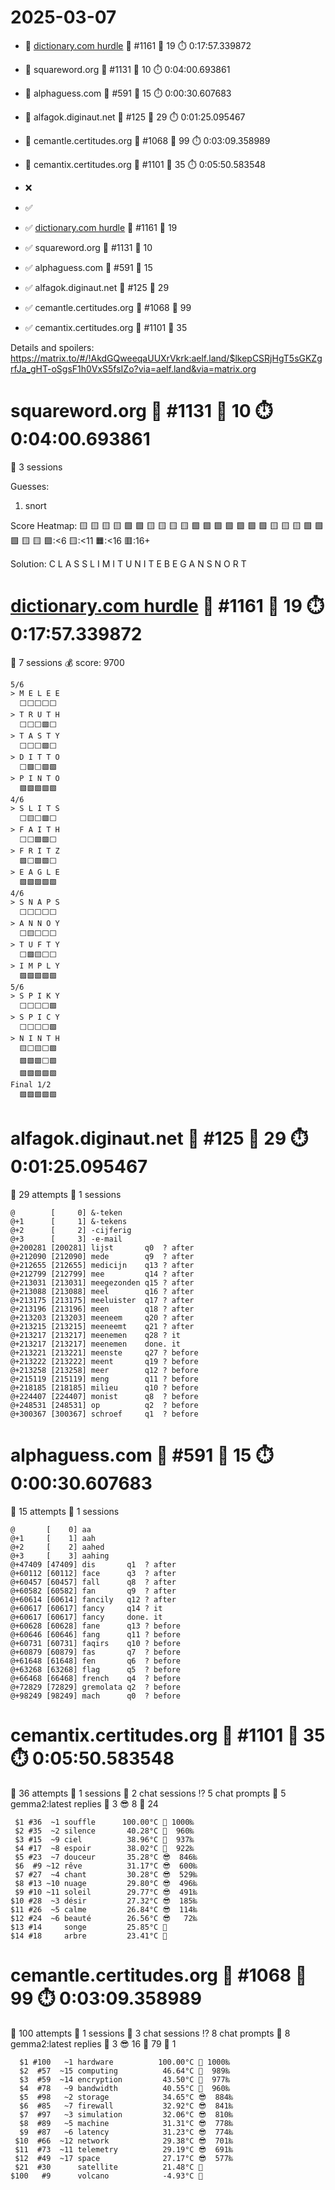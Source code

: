 # 2025-03-07

- 🔗 [dictionary.com hurdle](https://play.dictionary.com/games/todays-hurdle) 🧩 #1161 🥳 19 ⏱️ 0:17:57.339872
- 🔗 squareword.org 🧩 #1131 🥳 10 ⏱️ 0:04:00.693861
- 🔗 alphaguess.com 🧩 #591 🥳 15 ⏱️ 0:00:30.607683
- 🔗 alfagok.diginaut.net 🧩 #125 🥳 29 ⏱️ 0:01:25.095467
- 🔗 cemantle.certitudes.org 🧩 #1068 🥳 99 ⏱️ 0:03:09.358989
- 🔗 cemantix.certitudes.org 🧩 #1101 🥳 35 ⏱️ 0:05:50.583548

- ❌
- ✅

- ✅ [dictionary.com hurdle](https://play.dictionary.com/games/todays-hurdle) 🧩 #1161 🥳 19
- ✅ squareword.org 🧩 #1131 🥳 10
- ✅ alphaguess.com 🧩 #591 🥳 15
- ✅ alfagok.diginaut.net 🧩 #125 🥳 29
- ✅ cemantle.certitudes.org 🧩 #1068 🥳 99
- ✅ cemantix.certitudes.org 🧩 #1101 🥳 35

Details and spoilers: https://matrix.to/#/!AkdGQweeqaUUXrVkrk:aelf.land/$lkepCSRjHgT5sGKZgrfJa_gHT-oSgsF1h0VxS5fsIZo?via=aelf.land&via=matrix.org

# squareword.org 🧩 #1131 🥳 10 ⏱️ 0:04:00.693861

📜 3 sessions

Guesses:
1. snort

Score Heatmap:
    🟨 🟨 🟨 🟨 🟩
    🟩 🟨 🟨 🟨 🟨
    🟩 🟩 🟩 🟩 🟩
    🟩 🟩 🟨 🟨 🟨
    🟩 🟩 🟩 🟨 🟨
    🟩:<6 🟨:<11 🟧:<16 🟥:16+

Solution:
    C L A S S
    L I M I T
    U N I T E
    B E G A N
    S N O R T

# [dictionary.com hurdle](https://play.dictionary.com/games/todays-hurdle) 🧩 #1161 🥳 19 ⏱️ 0:17:57.339872

📜 7 sessions
💰 score: 9700

    5/6
    > M E L E E
      ⬜⬜⬜⬜⬜
    > T R U T H
      ⬜⬜⬜🟩⬜
    > T A S T Y
      ⬜⬜⬜🟩⬜
    > D I T T O
      ⬜🟩⬜🟩🟩
    > P I N T O
      🟩🟩🟩🟩🟩
    4/6
    > S L I T S
      ⬜🟨⬜🟩⬜
    > F A I T H
      ⬜⬜🟩🟩⬜
    > F R I T Z
      🟩⬜🟩🟩⬜
    > E A G L E
      🟩🟩🟩🟩🟩
    4/6
    > S N A P S
      ⬜⬜⬜⬜⬜
    > A N N O Y
      ⬜🟨⬜⬜⬜
    > T U F T Y
      ⬜🟩🟨⬜⬜
    > I M P L Y
      🟩🟩🟩🟩🟩
    5/6
    > S P I K Y
      ⬜⬜⬜⬜🟩
    > S P I C Y
      ⬜⬜⬜⬜🟩
    > N I N T H
      🟨⬜🟨⬜🟩
      🟩🟩🟩⬜🟩
      🟩🟩🟩🟩🟩
    Final 1/2
      🟩🟩🟩🟩🟩

# alfagok.diginaut.net 🧩 #125 🥳 29 ⏱️ 0:01:25.095467

🤔 29 attempts
📜 1 sessions

    @        [     0] &-teken     
    @+1      [     1] &-tekens    
    @+2      [     2] -cijferig   
    @+3      [     3] -e-mail     
    @+200281 [200281] lijst       q0  ? after
    @+212090 [212090] mede        q9  ? after
    @+212655 [212655] medicijn    q13 ? after
    @+212799 [212799] mee         q14 ? after
    @+213031 [213031] meegezonden q15 ? after
    @+213088 [213088] meel        q16 ? after
    @+213175 [213175] meeluister  q17 ? after
    @+213196 [213196] meen        q18 ? after
    @+213203 [213203] meeneem     q20 ? after
    @+213215 [213215] meeneemt    q21 ? after
    @+213217 [213217] meenemen    q28 ? it
    @+213217 [213217] meenemen    done. it
    @+213221 [213221] meenste     q27 ? before
    @+213222 [213222] meent       q19 ? before
    @+213258 [213258] meer        q12 ? before
    @+215119 [215119] meng        q11 ? before
    @+218185 [218185] milieu      q10 ? before
    @+224407 [224407] monist      q8  ? before
    @+248531 [248531] op          q2  ? before
    @+300367 [300367] schroef     q1  ? before

# alphaguess.com 🧩 #591 🥳 15 ⏱️ 0:00:30.607683

🤔 15 attempts
📜 1 sessions

    @       [    0] aa        
    @+1     [    1] aah       
    @+2     [    2] aahed     
    @+3     [    3] aahing    
    @+47409 [47409] dis       q1  ? after
    @+60112 [60112] face      q3  ? after
    @+60457 [60457] fall      q8  ? after
    @+60582 [60582] fan       q9  ? after
    @+60614 [60614] fancily   q12 ? after
    @+60617 [60617] fancy     q14 ? it
    @+60617 [60617] fancy     done. it
    @+60628 [60628] fane      q13 ? before
    @+60646 [60646] fang      q11 ? before
    @+60731 [60731] faqirs    q10 ? before
    @+60879 [60879] fas       q7  ? before
    @+61648 [61648] fen       q6  ? before
    @+63268 [63268] flag      q5  ? before
    @+66468 [66468] french    q4  ? before
    @+72829 [72829] gremolata q2  ? before
    @+98249 [98249] mach      q0  ? before

# cemantix.certitudes.org 🧩 #1101 🥳 35 ⏱️ 0:05:50.583548

🤔 36 attempts
📜 1 sessions
🫧 2 chat sessions
⁉️ 5 chat prompts
🤖 5 gemma2:latest replies
🥵  3 😎  8 🥶 24

     $1 #36  ~1 souffle      100.00°C 🥳 1000‰
     $2 #35  ~2 silence       40.28°C 🥵  960‰
     $3 #15  ~9 ciel          38.96°C 🥵  937‰
     $4 #17  ~8 espoir        38.02°C 🥵  922‰
     $5 #23  ~7 douceur       35.28°C 😎  846‰
     $6  #9 ~12 rêve          31.17°C 😎  600‰
     $7 #27  ~4 chant         30.28°C 😎  529‰
     $8 #13 ~10 nuage         29.80°C 😎  496‰
     $9 #10 ~11 soleil        29.77°C 😎  491‰
    $10 #28  ~3 désir         27.32°C 😎  185‰
    $11 #26  ~5 calme         26.84°C 😎  114‰
    $12 #24  ~6 beauté        26.56°C 😎   72‰
    $13 #14     songe         25.85°C 🥶
    $14 #18     arbre         23.41°C 🥶

# cemantle.certitudes.org 🧩 #1068 🥳 99 ⏱️ 0:03:09.358989

🤔 100 attempts
📜 1 sessions
🫧 3 chat sessions
⁉️ 8 chat prompts
🤖 8 gemma2:latest replies
🥵  3 😎 16 🥶 79 🧊  1

      $1 #100   ~1 hardware          100.00°C 🥳 1000‰
      $2  #57  ~15 computing          46.64°C 🥵  989‰
      $3  #59  ~14 encryption         43.50°C 🥵  977‰
      $4  #78   ~9 bandwidth          40.55°C 🥵  960‰
      $5  #98   ~2 storage            34.65°C 😎  884‰
      $6  #85   ~7 firewall           32.92°C 😎  841‰
      $7  #97   ~3 simulation         32.06°C 😎  810‰
      $8  #89   ~5 machine            31.31°C 😎  778‰
      $9  #87   ~6 latency            31.23°C 😎  774‰
     $10  #66  ~12 network            29.38°C 😎  701‰
     $11  #73  ~11 telemetry          29.19°C 😎  691‰
     $12  #49  ~17 space              27.17°C 😎  577‰
     $21  #30      satellite          21.48°C 🥶
    $100   #9      volcano            -4.93°C 🧊
